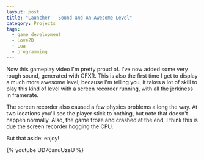 ```yaml
---
layout: post
title: "Launcher - Sound and An Awesome Level"
category: Projects
tags:
  - game development
  - Love2D
  - Lua
  - programming
---
```


Now this gameplay video I'm pretty proud of. I've now added some very rough sound, generated with CFXR. This is also the first time I get to display a much more awesome level; because I'm telling you, it takes a lot of skill to play this kind of level with a screen recorder running, with all the jerkiness in framerate.

The screen recorder also caused a few physics problems a long the way. At two locations you'll see the player stick to nothing, but note that doesn't happen normally. Also, the game froze and crashed at the end, I think this is due the screen recorder hogging the CPU.

But that aside: enjoy!

{% youtube UD76snuUzeU %}
